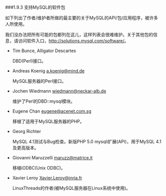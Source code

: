 ###1.9.3 支持MySQL的软件包

  如下列出了作者/维护者所做的最主要的关于MySQL的API/包/应用程序，被许多人所使用。
  
  我们没办法把所有可能的包都列在这儿，这样列表会很难维护。关于其他包的信息，请访问软件入口，<http://solutions.mysql.com/software/>。
  
  - Tim Bunce, Alligator Descartes
  
    DBD(Perl)接口。
    
  - Andreas Koenig <a.koenig@mind.de>
  
    MySQL服务器的Perl接口。

  - Jochen Wiedmann <wiedmann@neckar-alb.de>
  
    维护了Perl的DBD::mysql模块。
    
  - Eugene Chan <eugene@acenet.com.sg>
  
    移植了适用于MySQL服务器的PHP。
    
  - Georg Richter    MySQL 4.1测试与Bug检查。新版PHP 5.0 mysqli扩展(API)，用于MySQL 4.1及更高版本。
  - Giovanni Maruzzelli <maruzz@matrice.it>

    移植iODBC(Unix ODBC)。
    
  - Xavier Leroy <Xavier.Leroy@inria.fr>
  
    LinuxThreads的作者(被MySQL服务器在Linux系统中使用)。